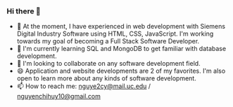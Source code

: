 ### Hi there 👋
- 🔭 At the moment, I have experienced in web development with Siemens Digital Industry Software using HTML, CSS, JavaScript. I'm working towards my goal of becoming a Full Stack Software Developer.
- 🌱 I'm currently learning SQL and MongoDB to get familiar with database development.
- 👯 I'm looking to collaborate on any software development field.
- 😄 Application and website developments are 2 of my favorites. I'm also open to learn more about any kinds of software development.
- 📫 How to reach me: nguye2cy@mail.uc.edu / nguyenchihuy10@gmail.com
<!--
**leohuynguyenchi/leohuynguyenchi** is a ✨ _special_ ✨ repository because its `README.md` (this file) appears on your GitHub profile.

Here are some ideas to get you started:

- 🔭 I’m currently working on ...
- 🌱 I’m currently learning ...
- 👯 I’m looking to collaborate on ...
- 🤔 I’m looking for help with ...
- 💬 Ask me about ...
- 📫 How to reach me: ...
- 😄 Pronouns: ...
- ⚡ Fun fact: ...
-->
